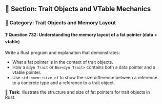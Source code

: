 ## 📘 Section: Trait Objects and VTable Mechanics  
### 🔹 Category: Trait Objects and Memory Layout  
#### ❓ Question 732: Understanding the memory layout of a fat pointer (data + vtable)

Write a Rust program and explanation that demonstrates:

- What a fat pointer is in the context of trait objects.
- How a `&dyn Trait` or `Box<dyn Trait>` contains both a data pointer and a vtable pointer.
- Use `std::mem::size_of` to show the size difference between a reference to a concrete type and a reference to a trait object.

🔧 **Task:** Illustrate the structure and size of fat pointers for trait objects in Rust.
